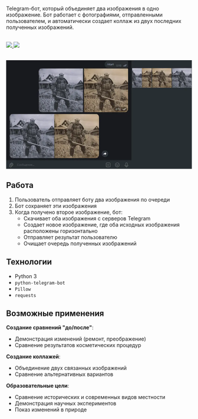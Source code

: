 Telegram-бот, который объединяет два изображения в одно изображение. Бот работает с фотографиями, отправленными пользователем, и автоматически создает коллаж из двух последних полученных изображений.

</br>
<div>
    <a href="README.md">
        <img src="https://img.shields.io/badge/README-RU-blue?color=44944a&labelColor=1C2325&style=for-the-badge">
    </a>
    <a href="README.en.md">
        <img src="https://img.shields.io/badge/README-ENG-blue?color=006400&labelColor=006400&style=for-the-badge">
    </a>
</div>
</br>

![obscuraBot](obscuraBot.webp)

## Работа
1. Пользователь отправляет боту два изображения по очереди
2. Бот сохраняет эти изображения
3. Когда получено второе изображение, бот:
   - Скачивает оба изображения с серверов Telegram
   - Создает новое изображение, где оба исходных изображения расположены горизонтально
   - Отправляет результат пользователю
   - Очищает очередь полученных изображений

## Технологии
- Python 3
- `python-telegram-bot`
- `Pillow`
- `requests`

## Возможные применения
**Создание сравнений "до/после"**:
   - Демонстрация изменений (ремонт, преображение)
   - Сравнение результатов косметических процедур

**Создание коллажей**:
   - Объединение двух связанных изображений
   - Сравнение альтернативных вариантов

**Образовательные цели**:
   - Сравнение исторических и современных видов местности
   - Демонстрация научных экспериментов
   - Показ изменений в природе
